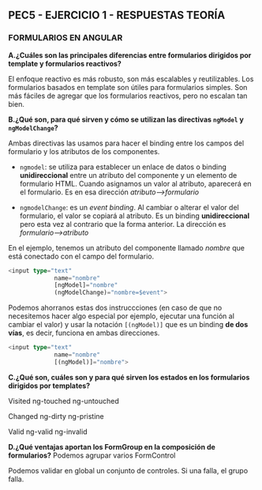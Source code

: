 ## PEC5 - EJERCICIO 1 - RESPUESTAS TEORÍA

### **FORMULARIOS EN ANGULAR**

**A.¿Cuáles son las principales diferencias entre formularios dirigidos por template y formularios reactivos?**

El enfoque reactivo es más robusto, son más escalables y  reutilizables. Los formularios basados en template son útiles para formularios simples. Son más fáciles de agregar que los formularios reactivos, pero no escalan tan bien.








**B.¿Qué son, para qué sirven y cómo se utilizan las directivas `ngModel` y `ngModelChange`?**   

Ambas directivas las usamos para hacer el binding entre los campos del formulario y los atributos de los componentes. 
- `ngmodel`: se utiliza para establecer un enlace de datos o binding **unidireccional** entre un atributo del componente y un elemento de formulario HTML. Cuando asignamos un valor al atributo, aparecerá en el formulario. Es en esa dirección _atributo-->formulario_

- `ngmodelChange`: es un _event binding_. Al cambiar o alterar el valor del formulario, el valor se copiará al atributo. Es un binding **unidireccional** pero esta vez al contrario que la forma anterior. La dirección es _formulario-->atributo_

En el ejemplo, tenemos un atributo del componente llamado _nombre_ que está conectado con el campo del formulario.

``` typescript
<input type="text"
             name="nombre"
             [ngModel]="nombre"
             (ngModelChange)="nombre=$event">
```

Podemos ahorranos estas dos instruccciones (en caso de que no necesitemos hacer algo especial por ejemplo, ejecutar una función al cambiar el valor) y usar la notación `[(ngModel)]` que es un binding **de dos vías**, es decir, funciona en ambas direcciones.

``` typescript
<input type="text"
             name="nombre"
             [(ngModel)]="nombre">
```



**C.¿Qué son, cuáles son y para qué sirven los estados en los formularios dirigidos por templates?**

Visited
ng-touched
ng-untouched

Changed
ng-dirty
ng-pristine

Valid
ng-valid
ng-invalid


**D.¿Qué ventajas aportan los FormGroup en la composición de formularios?**
Podemos agrupar varios FormControl

Podemos validar en global un conjunto de controles. Si una falla, el grupo falla.

